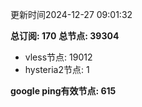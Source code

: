 更新时间2024-12-27 09:01:32

**总订阅: 170**
**总节点: 39304**
- vless节点: 19012
- hysteria2节点: 1

**google ping有效节点: 615**
